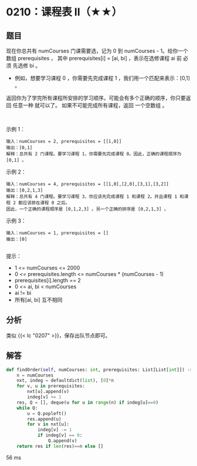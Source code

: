 # 0210：课程表 II（★★）


## 题目

现在你总共有 numCourses 门课需要选，记为 0 到 numCourses - 1。给你一个数组 prerequisites ，
其中 prerequisites[i] = [ai, bi] ，表示在选修课程 ai 前 必须 先选修 bi 。
- 例如，想要学习课程 0 ，你需要先完成课程 1 ，我们用一个匹配来表示：[0,1] 。

返回你为了学完所有课程所安排的学习顺序。可能会有多个正确的顺序，你只要返回 任意一种 就可以了。
如果不可能完成所有课程，返回 一个空数组 。

 

示例 1：

    输入：numCourses = 2, prerequisites = [[1,0]]
    输出：[0,1]
    解释：总共有 2 门课程。要学习课程 1，你需要先完成课程 0。因此，正确的课程顺序为 [0,1] 。
示例 2：

    输入：numCourses = 4, prerequisites = [[1,0],[2,0],[3,1],[3,2]]
    输出：[0,2,1,3]
    解释：总共有 4 门课程。要学习课程 3，你应该先完成课程 1 和课程 2。并且课程 1 和课程 2 都应该排在课程 0 之后。
    因此，一个正确的课程顺序是 [0,1,2,3] 。另一个正确的排序是 [0,2,1,3] 。
示例 3：

    输入：numCourses = 1, prerequisites = []
    输出：[0]
     

提示：
- 1 <= numCourses <= 2000
- 0 <= prerequisites.length <= numCourses * (numCourses - 1)
- prerequisites[i].length == 2
- 0 <= ai, bi < numCourses
- ai != bi
- 所有[ai, bi] 互不相同


## 分析

类似 {{< lc "0207" >}}，保存出队节点即可。

## 解答

```python
def findOrder(self, numCourses: int, prerequisites: List[List[int]]) -> List[int]:
    n = numCourses
    nxt, indeg = defaultdict(list), [0]*n
    for v, u in prerequisites:
        nxt[u].append(v)
        indeg[v] += 1
    res, Q = [], deque(u for u in range(n) if indeg[u]==0)
    while Q:
        u = Q.popleft()
        res.append(u)
        for v in nxt[u]:
            indeg[v] -= 1
            if indeg[v] == 0:
                Q.append(v)
    return res if len(res)==n else []
```
56 ms

